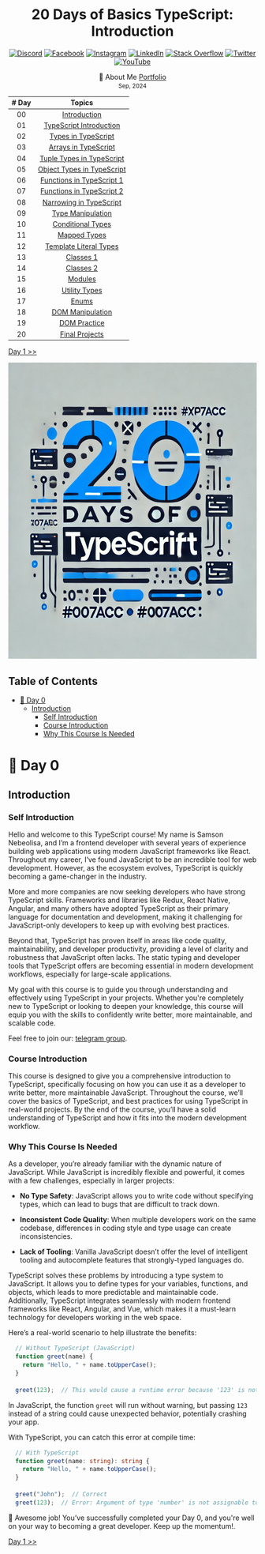 <div align="center"> 
  <h1>20 Days of Basics TypeScript: Introduction </h1>
</div>

<div align="center"> 

<!-- Social links -->
[![Discord](https://img.shields.io/badge/Discord-%237289DA.svg?logo=discord&logoColor=white)](htttps://discord.gg/Samson#0273) [![Facebook](https://img.shields.io/badge/Facebook-%231877F2.svg?logo=Facebook&logoColor=white)](https://www.facebook.com/chiemezie.nebeolisa/) [![Instagram](https://img.shields.io/badge/Instagram-%23E4405F.svg?logo=Instagram&logoColor=white)](https://www.instagram.com/samson_nebeolisa/) [![LinkedIn](https://img.shields.io/badge/LinkedIn-%230077B5.svg?logo=linkedin&logoColor=white)](https://www.linkedin.com/in/chiemezie-samson-nebeolisa-32897310b/) [![Stack Overflow](https://img.shields.io/badge/-Stackoverflow-FE7A16?logo=stack-overflow&logoColor=white)](https://stackoverflow.com/users/20653301/nebeolisa-chiemezie-samson) [![Twitter](https://img.shields.io/badge/Twitter-%231DA1F2.svg?logo=Twitter&logoColor=white)](https://twitter.com/SamsonChiemezie) [![YouTube](https://img.shields.io/badge/YouTube-%23FF0000.svg?logo=YouTube&logoColor=white)](https://myaccount.google.com/u/0/?utm_source=YouTubeWeb&tab=rk&utm_medium=act&tab=rk&hl=en) 

<!-- Portfolio -->
 📰 About Me [Portfolio](https://www.nebe-samson.com/)
 <br/>
  <small>Sep, 2024</small>
</div>


|       # Day       |                               Topics                                    |
|:-----------------:| :----------------------------------------------------------------------:|
|         00        |                   [Introduction](./README.md#-day-0)                    |
|         01        |  [TypeScript Introduction](./src/Day1_TypeScript_Introduction/Day1.md)  |
|         02        |            [Types in TypeScript](./src/Day2_Types/Day2.md)              |
|         03        |         [Arrays in TypeScript](./src/Day3_Array_Type/Day3.md)           |
|         04        |         [Tuple Types in TypeScript](./src/Day4_Tuple/Day4.md)           |
|         05        |        [Object Types in TypeScript](./src/Day5_Objects/Day5.md)         |
|         06        |       [Functions in TypeScript 1](./src/Day6_Functions_1/Day6.md)       |
|         07        |       [Functions in TypeScript 2](./src/Day7_Functions_2/Day7.md)       |
|         08        |         [Narrowing in TypeScript](./src/Day8_Narrowing/Day8.md)         |
|         09        |        [Type Manipulation](./src/Day9_Type_Manipulation/Day9.md)        |
|         10        |      [Conditional Types](./src/Day10_Conditional_Types/Day10.md)        |
|         11        |            [Mapped Types](./src/Day11_Mapped_Types/Day11.md)            |
|         12        |  [Template Literal Types](./src/Day12_Template_Literal_Types/Day12.md)  |
|         13        |              [Classes 1](./src/Day13_Classes_1/Day13.md)                |
|         14        |              [Classes 2](./src/Day14_Classes_2/Day14.md)                |
|         15        |                [Modules](./src/Day15_Modules/Day15.md)                  |
|         16        |          [Utility Types](./src/Day16_Utility_Types/Day16.md)            |
|         17        |                   [Enums](./src/Day17_Enums/Day17.md)                   |
|         18        |       [DOM Manipulation](./src/Day18_DOM_Manipulation/Day18.md)         |
|         19        |           [DOM Practice](./src/Day19_Dom_Practice/Day19.md)             |
|         20        |         [Final Projects](./src/Day20_Final_Project/Day20.md)            |



[Day 1 >>](./src/Day1_TypeScript_Introduction/Day1.md)

<div align="center"> 
  <a class="header-image" target="_blank" href="./src/Asset/images/Days/Day_0.webp">
    <img alt="Typescript image" src="./src/Asset/images/Days/Day_0.webp" width="100%" height="600px">
  </a>
</div>

## Table of Contents

- [📔 Day 0](#-day-0)
  - [Introduction](#introduction)
    - [Self Introduction](#self-introduction)
    - [Course Introduction](#course-introduction)
    - [Why This Course Is Needed](#why_this-course-is-needed)


# 📔 Day 0

## Introduction


### Self Introduction

Hello and welcome to this TypeScript course! My name is Samson Nebeolisa, and I’m a frontend developer with several years of experience building web applications using modern JavaScript frameworks like React. Throughout my career, I’ve found JavaScript to be an incredible tool for web development. However, as the ecosystem evolves, TypeScript is quickly becoming a game-changer in the industry.

More and more companies are now seeking developers who have strong TypeScript skills. Frameworks and libraries like Redux, React Native, Angular, and many others have adopted TypeScript as their primary language for documentation and development, making it challenging for JavaScript-only developers to keep up with evolving best practices.

Beyond that, TypeScript has proven itself in areas like code quality, maintainability, and developer productivity, providing a level of clarity and robustness that JavaScript often lacks. The static typing and developer tools that TypeScript offers are becoming essential in modern development workflows, especially for large-scale applications.

My goal with this course is to guide you through understanding and effectively using TypeScript in your projects. Whether you're completely new to TypeScript or looking to deepen your knowledge, this course will equip you with the skills to confidently write better, more maintainable, and scalable code.

Feel free to join our: 
[telegram group](https://t.me/+RJdqfTtxbGIzYWY1).

### Course Introduction

This course is designed to give you a comprehensive introduction to TypeScript, specifically focusing on how you can use it as a developer to write better, more maintainable JavaScript. Throughout the course, we’ll cover the basics of TypeScript, and best practices for using TypeScript in real-world projects. By the end of the course, you’ll have a solid understanding of TypeScript and how it fits into the modern development workflow.

### Why This Course Is Needed

As a developer, you’re already familiar with the dynamic nature of JavaScript. While JavaScript is incredibly flexible and powerful, it comes with a few challenges, especially in larger projects:

- __No Type Safety__: JavaScript allows you to write code without specifying types, which can lead to bugs that are difficult to track down.

- __Inconsistent Code Quality__: When multiple developers work on the same codebase, differences in coding style and type usage can create inconsistencies.

- __Lack of Tooling__: Vanilla JavaScript doesn’t offer the level of intelligent tooling and autocomplete features that strongly-typed languages do.

TypeScript solves these problems by introducing a type system to JavaScript. It allows you to define types for your variables, functions, and objects, which leads to more predictable and maintainable code. Additionally, TypeScript integrates seamlessly with modern frontend frameworks like React, Angular, and Vue, which makes it a must-learn technology for developers working in the web space.

Here’s a real-world scenario to help illustrate the benefits:

```ts
  // Without TypeScript (JavaScript)
  function greet(name) {
    return "Hello, " + name.toUpperCase();
  }

  greet(123);  // This would cause a runtime error because '123' is not a string.
```

In JavaScript, the function `greet` will run without warning, but passing `123` instead of a string could cause unexpected behavior, potentially crashing your app.

With TypeScript, you can catch this error at compile time:

```ts
  // With TypeScript
  function greet(name: string): string {
    return "Hello, " + name.toUpperCase();
  }

  greet("John");  // Correct
  greet(123);  // Error: Argument of type 'number' is not assignable to parameter of type 'string'.
```

🌟 Awesome job! You’ve successfully completed your Day 0, and you're well on your way to becoming a great developer. Keep up the momentum!.

[Day 1 >>](./src/Day1_TypeScript_Introduction/Day1.md)
